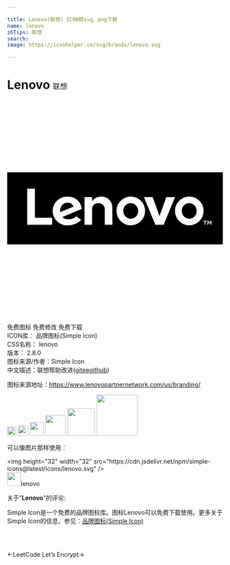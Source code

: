 ```yaml
---

title: Lenovo(联想) ICON转svg、png下载
name: lenovo
zhTips: 联想
search: 
image: https://iconhelper.cn/svg/brands/lenovo.svg

---
```


# Lenovo  <small style="font-size: 60%;font-weight: 100">联想</small>

<div id="svg" class="svg-wrap">
<svg role="img" xmlns="http://www.w3.org/2000/svg" viewBox="0 0 24 24"><title>Lenovo icon</title><path d="M20.254 11.421a.81.81 0 00-.815.866.839.839 0 00.827.867.816.816 0 00.815-.867A.838.838 0 0020.254 11.421zM13.744 11.421a.81.81 0 00-.815.866.839.839 0 00.827.867.816.816 0 00.815-.867A.838.838 0 0013.744 11.421zM6.733 11.369a.786.786 0 00-.651.307.987.987 0 00-.171.736L7.388 11.8A.709.709 0 006.733 11.369z M0,8v8H24V8Zm5.006,5.827H2.227v-4h.857v3.224H5.006Zm1.817-.621a1.289,1.289,0,0,0,.884-.326l.534.411a2.025,2.025,0,0,1-1.431.588A1.594,1.594,0,1,1,6.717,10.7a1.543,1.543,0,0,1,1.216.5,1.671,1.671,0,0,1,.37.86l-2.162.9A.937.937,0,0,0,6.823,13.206Zm4.883.621h-.845V12.075a.679.679,0,0,0-.712-.651.66.66,0,0,0-.7.651v1.752H8.606V10.748h.846v.441h0a1.278,1.278,0,0,1,1-.493,1.185,1.185,0,0,1,1.25,1.222Zm1.984.052a1.593,1.593,0,1,1,1.66-1.592A1.6,1.6,0,0,1,13.69,13.879Zm2.8-.053-1.267-3.078h.966l.764,2.1.764-2.1h.966l-1.267,3.078Zm3.711.053a1.593,1.593,0,1,1,1.66-1.592A1.6,1.6,0,0,1,20.2,13.879Zm2-.418H22.06v.366h-.085v-.366h-.137v-.077H22.2Zm.541.366h-.082v-.315l-.137.213H22.51l-.136-.213v.315h-.082v-.443h.09l.134.21.134-.21h.088Z"/></svg>
</div>
<detail full-name='lenovo'></detail>

<div class="detail-page">
<p>
<span><span class="badge-success badge">免费图标</span> <span class="badge-success badge">免费修改</span>  <span class="badge-success badge">免费下载</span> </span>
<br/>
<span>
ICON库：
<span class="badge-secondary badge">品牌图标(Simple Icon)</span> 
</span>
<br/>
<span>
CSS名称：
<span class="badge-secondary badge">lenovo</span> 
</span>

<br/>
<span>
版本：
<span class="badge-secondary badge">2.8.0</span> 
</span>
<br/>
<span>图标来源/作者：<span class="badge-light badge">Simple Icon</span></span> 
<br/>
<span class="zh-detail">中文描述：<span class="badge-primary badge">联想</span><span class="help-link"><span>帮助改进</span>(<a href="https://gitee.com/liuwave/icon-helper/edit/master/json/brands/lenovo.json" target="_blank" rel="noopener noreferrer">gitee</a><a href="https://github.com/liuwave/icon-helper/edit/master/json/brands/lenovo.json" target="_blank" rel="noopener noreferrer">github</a></span>)</span><br/>
</p>
</div><div class="description description alert alert-light"><p>图标来源地址：<a href="https://www.lenovopartnernetwork.com/us/branding/" target="_blank" rel="noopener noreferrer">https://www.lenovopartnernetwork.com/us/branding/</a></p></div>
<div class="alert alert-dark">
<img height="21" width="21" src="https://cdn.jsdelivr.net/npm/simple-icons@latest/icons/lenovo.svg" />
<img height="24" width="24" src="https://cdn.jsdelivr.net/npm/simple-icons@latest/icons/lenovo.svg" />
<img height="32" width="32" src="https://cdn.jsdelivr.net/npm/simple-icons@latest/icons/lenovo.svg" />
<img height="48" width="48" src="https://cdn.jsdelivr.net/npm/simple-icons@latest/icons/lenovo.svg" />
<img height="64" width="64" src="https://cdn.jsdelivr.net/npm/simple-icons@latest/icons/lenovo.svg" />
<img height="96" width="96" src="https://cdn.jsdelivr.net/npm/simple-icons@latest/icons/lenovo.svg" />

</div>
<div>
  <p>可以像图片那样使用：    
  </p>
  <div class="alert alert-primary" style="font-size: 14px">
    &lt;img height="32" width="32" src="https://cdn.jsdelivr.net/npm/simple-icons@latest/icons/lenovo.svg" /&gt;
    <copy-btn content='<img height="32" width="32" src="https://cdn.jsdelivr.net/npm/simple-icons@latest/icons/lenovo.svg" />'></copy-btn>
  </div>
  <div class="alert alert-secondary">
    <img height="32" width="32" src="https://cdn.jsdelivr.net/npm/simple-icons@latest/icons/lenovo.svg" />lenovo
    <copy-btn content="lenovo" btn-title="复制图标名称"></copy-btn>
  </div>
</div>
<div class="icon-detail__container">
<p>关于“<b>Lenovo</b>”的评论:</p>
</div>
<Vssue title="关于“Lenovo”的评论" />
<div><p>Simple Icon是一个免费的品牌图标库。图标Lenovo可以免费下载使用。更多关于  Simple Icon的信息，参见：<a target="_blank" href="https://iconhelper.cn/brands.html">品牌图标(Simple Icon)</a>
</p></div>


<div style="padding:2rem 0 " class="page-nav"><p class="inner"><span class="prev">←<router-link to="/icon/leetcode.html">LeetCode</router-link></span> <span class="next"><router-link to="/icon/let-s-encrypt.html">Let’s Encrypt</router-link>→</span></p></div>
